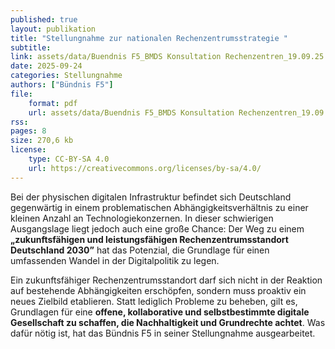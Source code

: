 ```yaml
---
published: true
layout: publikation
title: "Stellungnahme zur nationalen Rechenzentrumsstrategie "
subtitle:  
link: assets/data/Buendnis F5_BMDS Konsultation Rechenzentren_19.09.25.pdf
date: 2025-09-24
categories: Stellungnahme
authors: ["Bündnis F5"]
file: 
    format: pdf
    url: assets/data/Buendnis F5_BMDS Konsultation Rechenzentren_19.09.25.pdf
rss:
pages: 8
size: 270,6 kb
license:
    type: CC-BY-SA 4.0
    url: https://creativecommons.org/licenses/by-sa/4.0/
---
```


Bei der physischen digitalen Infrastruktur befindet sich Deutschland gegenwärtig in einem problematischen Abhängigkeitsverhältnis zu einer kleinen Anzahl an Technologiekonzernen. In dieser schwierigen Ausgangslage liegt jedoch auch eine große Chance: Der Weg zu einem **„zukunftsfähigen und leistungsfähigen Rechenzentrumsstandort Deutschland 2030”** hat das Potenzial, die Grundlage für einen umfassenden Wandel in der Digitalpolitik zu legen. 

Ein zukunftsfähiger Rechenzentrumsstandort darf sich nicht in der Reaktion auf bestehende Abhängigkeiten erschöpfen, sondern muss proaktiv ein neues Zielbild etablieren. Statt lediglich Probleme zu beheben, gilt es, Grundlagen für eine **offene, kollaborative und selbstbestimmte digitale Gesellschaft zu schaffen, die Nachhaltigkeit und Grundrechte achtet**. Was dafür nötig ist, hat das Bündnis F5 in seiner Stellungnahme ausgearbeitet. 

